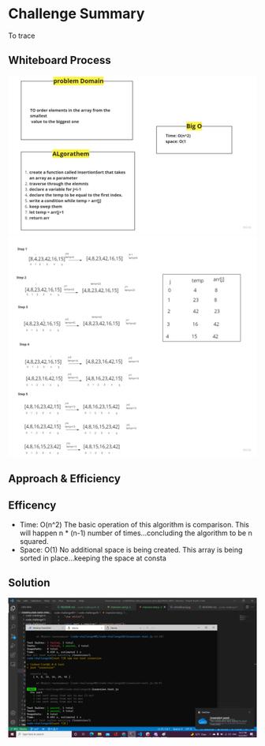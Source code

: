 # Challenge Summary
To trace 
## Whiteboard Process
![img](white.jpg)
![img](trace.jpg)
## Approach & Efficiency
## Efficency
* Time: O(n^2)
The basic operation of this algorithm is comparison. This will happen n * (n-1) number of times…concluding the algorithm to be n squared.
* Space: O(1)
No additional space is being created. This array is being sorted in place…keeping the space at consta
## Solution
![test](test.png)